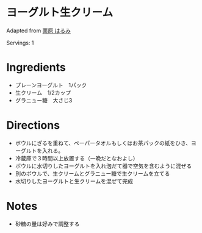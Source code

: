 
# ヨーグルト生クリーム

Adapted from [栗原 はるみ](https://www.yutori.co.jp/shop/rp/rp170819/)

Servings: 1

# Ingredients
- プレーンヨーグルト　1パック
- 生クリーム　1/2カップ
- グラニュー糖　大さじ3

# Directions
- ボウルにざるを重ねて、ペーパータオルもしくはお茶パックの紙をひき、ヨーグルトを入れる。
- 冷蔵庫で３時間以上放置する（一晩だとなおよし）
- ボウルに水切りしたヨーグルトを入れ泡だて器で空気を含むように混ぜる
- 別のボウルで、生クリームとグラニュー糖で生クリームを立てる
- 水切りしたヨーグルトと生クリームを混ぜて完成

# Notes
- 砂糖の量は好みで調整する
